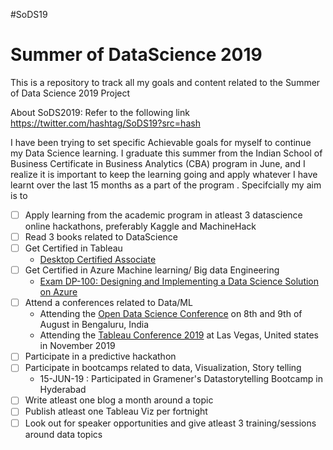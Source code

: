 #SoDS19
# Summer of DataScience 2019

This is a repository to track all my goals and content related to the Summer of Data Science 2019 Project

About SoDS2019: Refer to the following link https://twitter.com/hashtag/SoDS19?src=hash

I have been trying to set specific Achievable goals for myself to continue my Data Science learning. I graduate this summer from the Indian School of Business Certificate in Business Analytics (CBA) program in June, and I realize it is important to keep the learning going and apply whatever I have learnt over the last 15 months as a part of the program . Specifcially my aim is to

- [ ] Apply learning from the academic program in atleast 3 datascience online hackathons, preferably Kaggle and MachineHack
- [ ] Read 3 books related to DataScience
- [ ] Get Certified in Tableau
   -  [Desktop Certified Associate](https://www.tableau.com/learn/certification/desktop-certified-associate)
- [ ] Get Certified in Azure Machine learning/ Big data Engineering
   -  [Exam DP-100: Designing and Implementing a Data Science Solution on Azure](https://www.microsoft.com/en-us/learning/exam-dp-100.aspx)
- [ ] Attend a conferences related to Data/ML
   -  Attending the [Open Data Science Conference](https://india.odsc.com/) on 8th and 9th of August in Bengaluru, India
   -  Attending the [Tableau Conference 2019](https://tc19.tableau.com/) at Las Vegas, United states in November 2019
- [ ] Participate in a predictive hackathon
- [ ] Participate in bootcamps related to data, Visualization, Story telling
   - 15-JUN-19 : Participated in Gramener's Datastorytelling Bootcamp in Hyderabad
- [ ] Write atleast one blog a month around a topic
- [ ] Publish atleast one Tableau Viz per fortnight
- [ ] Look out for speaker opportunities and give atleast 3 training/sessions around data topics
